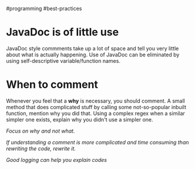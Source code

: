 #programming #best-practices

# JavaDoc is of little use
JavaDoc style commments take up a lot of space and tell you very little about what is actually happening. Use of JavaDoc can be eliminated by using self-descriptive variable/function names.

# When to comment
Whenever you feel that a **why** is necessary, you should comment. 
A small method that does complicated stuff by calling some not-so-popular inbuilt function, mention why you did that. 
Using a complex regex when a similar simpler one exists, explain why you didn't use a simpler one.

*Focus on why and not what.*

*If understanding a comment is more complicated and time consuming than rewriting the code, rewrite it.* 

*Good logging can help you explain codes*

